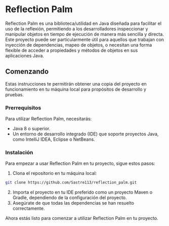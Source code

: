 # Reflection Palm

Reflection Palm es una biblioteca/utilidad en Java diseñada para facilitar el uso de la reflexión, permitiendo a los desarrolladores inspeccionar y manipular objetos en tiempo de ejecución de manera más sencilla y directa. Este proyecto puede ser particularmente útil para aquellos que trabajan con inyección de dependencias, mapeo de objetos, o necesitan una forma flexible de acceder a propiedades y métodos de objetos en sus aplicaciones Java.

## Comenzando

Estas instrucciones te permitirán obtener una copia del proyecto en funcionamiento en tu máquina local para propósitos de desarrollo y pruebas.

### Prerrequisitos

Para utilizar Reflection Palm, necesitarás:

- Java 8 o superior.
- Un entorno de desarrollo integrado (IDE) que soporte proyectos Java, como IntelliJ IDEA, Eclipse o NetBeans.

### Instalación

Para empezar a usar Reflection Palm en tu proyecto, sigue estos pasos:

1. Clona el repositorio en tu máquina local:
```bash
git clone https://github.com/Sastre113/reflection_palm.git
```
2. Importa el proyecto en tu IDE preferido como un proyecto Maven o Gradle, dependiendo de la configuración del proyecto.
3. Asegúrate de que todas las dependencias se han resuelto correctamente.

Ahora estás listo para comenzar a utilizar Reflection Palm en tu proyecto.
